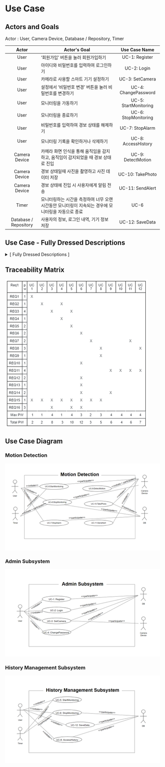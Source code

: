 # Use Case

## Actors and Goals
Actor : User, Camera Device, Database / Repository, Timer

Actor | Actor's Goal | Use Case Name
:----:|--------------|:------------:
User | ‘회원가입’ 버튼을 눌러 회원가입하기 | UC-1: Register
User | 아이디와 비밀번호를 입력하여 로그인하기 | UC-2: Login
User | 카메라로 사용할 스마트 기기 설정하기 | UC-3: SetCamera
User | 설정에서 ‘비밀번호 변경’ 버튼을 눌러 비밀번호를 변경하기 | UC-4: ChangePassword
User | 모니터링을 가동하기 | UC-5: StartMonitoring
User | 모니터링을 종료하기 | UC-6: StopMonitoring
User | 비밀번호를 입력하여 경보 상태를 해제하기 | UC-7: StopAlarm
User | 모니터링 기록을 확인하거나 삭제하기 | UC-8: AccessHistory 
Camera Device | 카메라 화면 인식을 통해 움직임을 감지하고, 움직임이 감지되었을 때 경보 상태로 진입 | UC-9: DetectMotion
Camera Device | 경보 상태일때 사진을 촬영하고 사진 데이터 저장 | UC-10: TakePhoto
Camera Device | 경보 상태에 진입 시 사용자에게 알림 전송 | UC-11: SendAlert
Timer | 모니터링하는 시간을 측정하여 너무 오랜 시간동안 모니터링이 지속되는 경우에 모니터링을 자동으로 종료 | UC-6
Database / Repository | 사용자의 정보, 로그인 내역, 기기 정보 저장 | UC-12: SaveData

## Use Case - Fully Dressed Descriptions
<details>
  <summary> [ Fully Dressed Descriptions ] </summary>

  <details>
  <summary>Use Case 1: Register</summary>

  ![image](image/UC-1.png)
  </details>

  <details>
  <summary>Use Case 2: Login</summary>

  ![image](image/UC-2.png)
  </details>

  <details>
  <summary>Use Case 3: SetCamera</summary>

  ![image](image/UC-3.png)
  </details>

  <details>
  <summary>Use Case 4: ChangePassword</summary>

  ![image](image/UC-4.png)
  </details>

  <details>
  <summary>Use Case 5: StartMonitoring</summary>

  ![image](image/UC-5.png)
  </details>

  <details>
  <summary>Use Case 6: StopMonitoring</summary>

  ![image](image/UC-6.png)
  </details>

  <details>
  <summary>Use Case 7: StopAlarm</summary>

  ![image](image/UC-7.png)
  </details>

  <details>
  <summary>Use Case 8: AccessHistory</summary>

  ![image](image/UC-8.png)
  </details>

  <details>
  <summary>Use Case 9: DetectMotion</summary>

  ![image](image/UC-9.png)
  </details>

  <details>
  <summary>Use Case 10: TakePhoto</summary>

  ![image](image/UC-10.png)
  </details>

  <details>
  <summary>Use Case 11: SendAlert</summary>

  ![image](image/UC-11.png)
  </details>

  <details>
  <summary>Use Case 12: SaveData</summary>

  ![image](image/UC-12.png)
  </details>

</details>

## Traceability Matrix
![image](image/TraceabilityMatrix.png)

## Use Case Diagram
### Motion Detection
![image](image/UCD-MotionDetection.png)

### Admin Subsystem
![image](image/UCD-AdminSubsystem.png)

### History Management Subsystem
![image](image/UCD-HistoryManagementSubsystem.png)
